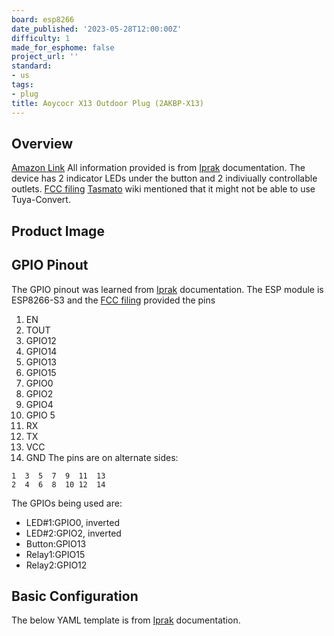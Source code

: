 ```yaml
---
board: esp8266
date_published: '2023-05-28T12:00:00Z'
difficulty: 1
made_for_esphome: false
project_url: ''
standard:
- us
tags:
- plug
title: Aoycocr X13 Outdoor Plug (2AKBP-X13)
---
```


## Overview

[Amazon Link](https://amzn.to/3XyT5Ag)
All information provided is from [Iprak](https://github.com/iprak) documentation.
The device has 2 indicator LEDs under the button and 2 indiviually controllable outlets.
[FCC filing](https://fccid.io/2AKBP-X13/)
[Tasmato](https://templates.blakadder.com/aoycocr_X13.html) wiki mentioned that it might not be able to use Tuya-Convert.

## Product Image

## GPIO Pinout

The GPIO pinout was learned from [Iprak](https://github.com/iprak/esphome/blob/master/Instructions/Aoycocr-x13.md) documentation.
The ESP module is ESP8266-S3 and the [FCC filing](https://fccid.io/2AKBPESP8266-S3/Users-Manual/User-Manual-3594791) provided the pins
1. EN
2. TOUT
3. GPIO12
4. GPIO14
5. GPIO13
6. GPIO15
7. GPIO0
8. GPIO2
9. GPIO4
10. GPIO 5
11. RX
12. TX
13. VCC
14. GND
The pins are on alternate sides:
```us
1  3  5  7  9  11  13
2  4  6  8  10 12  14
```
The GPIOs being used are:
* LED#1:GPIO0, inverted
* LED#2:GPIO2, inverted
* Button:GPIO13
* Relay1:GPIO15
* Relay2:GPIO12

## Basic Configuration

The below YAML template is from [Iprak](https://github.com/iprak/esphome/blob/master/x13.yaml) documentation.